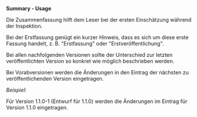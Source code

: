 **Summary - Usage**

Die Zusammenfassung hilft dem Leser bei der ersten Einschätzung während der Inspektion.

Bei der Erstfassung genügt ein kurzer Hinweis, dass es sich um diese erste Fassung handelt,
z. B. "Erstfassung" oder "Erstveröffentlichung".

Bei allen nachfolgenden Versionen sollte der Unterschied zur letzten veröffentlichten Version so konkret wie möglich beschrieben werden.

Bei Vorabversionen werden die Änderungen in den Eintrag der nächsten zu veröffentlichenden Version eingetragen.

*Beispiel:*

Für Version 1.1.0-1 (Entwurf für 1.1.0) werden die Änderungen im Eintrag für Version 1.1.0 eingetragen.
